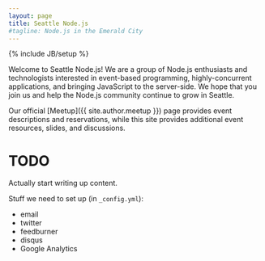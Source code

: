 ```yaml
---
layout: page
title: Seattle Node.js
#tagline: Node.js in the Emerald City
---
```

{% include JB/setup %}

Welcome to Seattle Node.js! We are a group of Node.js enthusiasts and
technologists interested in event-based programming, highly-concurrent
applications, and bringing JavaScript to the server-side. We hope that you join
us and help the Node.js community continue to grow in Seattle.

Our official [Meetup]({{ site.author.meetup }}) page provides event
descriptions and reservations, while this site provides additional event
resources, slides, and discussions.

# TODO
Actually start writing up content.

Stuff we need to set up (in `_config.yml`):

* email
* twitter
* feedburner
* disqus
* Google Analytics